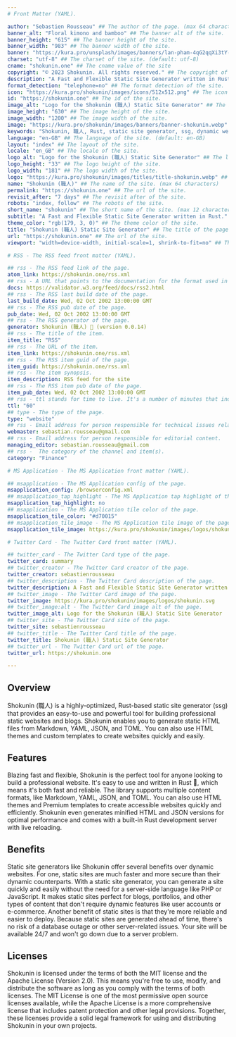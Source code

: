 ```yaml
---
# Front Matter (YAML).

author: "Sebastien Rousseau" ## The author of the page. (max 64 characters)
banner_alt: "Floral kimono and bamboo" ## The banner alt of the site.
banner_height: "615" ## The banner height of the site.
banner_width: "983" ## The banner width of the site.
banner: "https://kura.pro/unsplash/images/banners/lan-pham-4qG2qqXi3tY-unsplash.jpg" ## The banner of the site.
charset: "utf-8" ## The charset of the site. (default: utf-8)
cname: "shokunin.one" ## The cname value of the site
copyright: "© 2023 Shokunin. All rights reserved." ## The copyright of the site.
description: "A Fast and Flexible Static Site Generator written in Rust." ## The description of the site. (max 160 characters)
format_detection: "telephone=no" ## The format detection of the site.
icon: "https://kura.pro/shokunin/images/icons/512x512.png" ## The icon of the site in SVG format.
id: "https://shokunin.one" ## The id of the site.
image_alt: "Logo for the Shokunin (職人) Static Site Generator" ## The image alt of the site.
image_height: "630" ## The image height of the site.
image_width: "1200" ## The image width of the site.
image: "https://kura.pro/shokunin/images/banners/banner-shokunin.webp" ## The main image of the site in SVG format.
keywords: "Shokunin, 職人, Rust, static site generator, ssg, dynamic websites, HTML themes, templates, Markdown, YAML, JSON, TOML" ## The keywords of the site. (comma separated, max 10 keywords)
language: "en-GB" ## The language of the site. (default: en-GB)
layout: "index" ## The layout of the site.
locale: "en_GB" ## The locale of the site.
logo_alt: "Logo for the Shokunin (職人) Static Site Generator" ## The logo alt of the site.
logo_height: "33" ## The logo height of the site.
logo_width: "181" ## The logo width of the site.
logo: "https://kura.pro/shokunin/images/titles/title-shokunin.webp" ## The logo of the site in SVG format.
name: "Shokunin (職人)" ## The name of the site. (max 64 characters)
permalink: "https://shokunin.one" ## The url of the site.
revisit_after: "7 days" ## The revisit after of the site.
robots: "index, follow" ## The robots of the site.
short_name: "shokunin" ## The short name of the site. (max 12 characters)
subtitle: "A Fast and Flexible Static Site Generator written in Rust." ## The subtitle of the page. (max 64 characters)
theme_color: "rgb(179, 3, 0)" ## The theme color of the site.
title: "Shokunin (職人) Static Site Generator" ## The title of the page. (max 64 characters)
url: "https://shokunin.one" ## The url of the site.
viewport: "width=device-width, initial-scale=1, shrink-to-fit=no" ## The viewport of the site.

# RSS - The RSS feed front matter (YAML).

## rss - The RSS feed link of the page.
atom_link: https://shokunin.one/rss.xml
## rss - A URL that points to the documentation for the format used in the RSS file.
docs: https://validator.w3.org/feed/docs/rss2.html
## rss - The RSS last build date of the page.
last_build_date: Wed, 02 Oct 2002 13:00:00 GMT
## rss - The RSS pub date of the page.
pub_date: Wed, 02 Oct 2002 13:00:00 GMT
## rss - The RSS generator of the page.
generator: Shokunin (職人) 🦀 (version 0.0.14)
## rss - The title of the item.
item_title: "RSS"
## rss - The URL of the item.
item_link: https://shokunin.one/rss.xml
## rss - The RSS item guid of the page.
item_guid: https://shokunin.one/rss.xml
## rss - The item synopsis.
item_description: RSS feed for the site
## rss - The RSS item pub date of the page.
item_pub_date: Wed, 02 Oct 2002 13:00:00 GMT
## rss - ttl stands for time to live. It's a number of minutes that indicates how long a channel can be cached before refreshing from the source.
ttl: "60"
## type - The type of the page.
type: "website"
## rss - Email address for person responsible for technical issues relating to channel.
webmaster: sebastian.rousseau@gmail.com
## rss - Email address for person responsible for editorial content.
managing_editor: sebastian.rousseau@gmail.com
## rss -  The category of the channel and item(s).
category: "Finance"

# MS Application - The MS Application front matter (YAML).

## msapplication - The MS Application config of the page.
msapplication_config: /browserconfig.xml
## msapplication_tap_highlight - The MS Application tap highlight of the page.
msapplication_tap_highlight: no
## msapplication - The MS Application tile color of the page.
msapplication_tile_color: "#d70015"
## msapplication_tile_image - The MS Application tile image of the page.
msapplication_tile_image: https://kura.pro/shokunin/images/logos/shokunin.svg

# Twitter Card - The Twitter Card front matter (YAML).

## twitter_card - The Twitter Card type of the page.
twitter_card: summary
## twitter_creator - The Twitter Card creator of the page.
twitter_creator: sebastienrousseau
## twitter_description - The Twitter Card description of the page.
twitter_description: A Fast and Flexible Static Site Generator written in Rust.
## twitter_image - The Twitter Card image of the page.
twitter_image: https://kura.pro/shokunin/images/logos/shokunin.svg
## twitter_image:alt - The Twitter Card image alt of the page.
twitter_image_alt: Logo for the Shokunin (職人) Static Site Generator
## twitter_site - The Twitter Card site of the page.
twitter_site: sebastienrousseau
## twitter_title - The Twitter Card title of the page.
twitter_title: Shokunin (職人) Static Site Generator
## twitter_url - The Twitter Card url of the page.
twitter_url: https://shokunin.one

---
```


## Overview

Shokunin (職人) is a highly-optimized, Rust-based static site generator (ssg) that provides an easy-to-use and powerful tool for building professional static websites and blogs. Shokunin enables you to generate static HTML files from Markdown, YAML, JSON, and TOML. You can also use HTML themes and custom templates to create websites quickly and easily.

## Features

Blazing fast and flexible, Shokunin is the perfect tool for anyone looking to build a professional website. It's easy to use and written in Rust 🦀, which means it's both fast and reliable. The library supports multiple content formats, like Markdown, YAML, JSON, and TOML. You can also use HTML themes and Premium templates to create accessible websites quickly and efficiently. Shokunin even generates minified HTML and JSON versions for optimal performance and comes with a built-in Rust development server with live reloading.

## Benefits

Static site generators like Shokunin offer several benefits over dynamic websites. For one, static sites are much faster and more secure than their dynamic counterparts. With a static site generator, you can generate a site quickly and easily without the need for a server-side language like PHP or JavaScript. It makes static sites perfect for blogs, portfolios, and other types of content that don't require dynamic features like user accounts or e-commerce. Another benefit of static sites is that they're more reliable and easier to deploy. Because static sites are generated ahead of time, there's no risk of a database outage or other server-related issues. Your site will be available 24/7 and won't go down due to a server problem.

## Licenses

Shokunin is licensed under the terms of both the MIT license and the Apache License (Version 2.0). This means you're free to use, modify, and distribute the software as long as you comply with the terms of both licenses. The MIT License is one of the most permissive open source licenses available, while the Apache License is a more comprehensive license that includes patent protection and other legal provisions. Together, these licenses provide a solid legal framework for using and distributing Shokunin in your own projects.
